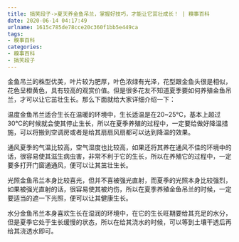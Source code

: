 ```yaml
---
title: 搞笑段子->夏天养金鱼吊兰，掌握好技巧，才能让它茁壮成长！ | 糗事百科
date: 2020-06-14 04:17:49
urlname: 1615c785de78cce20c360f1bb5e449ca
tags: 
- 糗事百科
categories:
- 糗事百科
- 搞笑段子
---
```

金鱼吊兰的株型优美，叶片较为肥厚，叶色浓绿有光泽，花型跟金鱼头很是相似，花色呈橙黄色，具有较高的观赏价值。但是很多花友不知道夏季要如何养殖金鱼吊兰，才可以让它茁壮生长。那么下面就给大家详细介绍一下：

温度金鱼吊兰适合生长在温暖的环境中，生长适温是在20~25℃，基本上超过30℃的时候就会使其停止生长，所以在夏季养殖的过程中，一定要给做好降温措施，可以将搬到空调房或者是给其扇扇风扇都可以达到降温的效果。

通风夏季的气温比较高，空气湿度也比较高，如果还将其养在通风不佳的环境中的话，很容易使其滋生病虫害，非常不利于它的生长，所以在养殖它的过程中，一定要多打开门窗通通风，便可以让其茁壮生长。

光照金鱼吊兰本身比较喜光，但并不喜被强光直射，而夏季的光照本身比较强烈，如果被强光直射的话，很容易使其被灼伤，所以在夏季养殖金鱼吊兰的时候，一定要适当的遮一下光照，便可以让其健康生长。

水分金鱼吊兰本身喜欢生长在湿润的环境中，在它的生长旺期要给其充足的水分，但是夏季它处于生长缓慢的状态，所以在给其浇水的时候，可以等到土壤干透后再给其浇透水即可。


